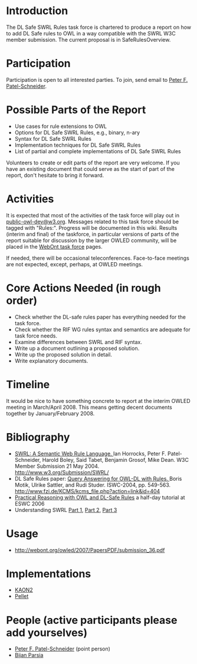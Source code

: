# Introduction #

The DL Safe SWRL Rules task force is chartered to produce a report on how to add DL Safe rules to OWL in a way compatible with the SWRL W3C member submission.  The current proposal is in SafeRulesOverview.

# Participation #

Participation is open to all interested parties.  To join, send email to [Peter F. Patel-Schneider](mailto:pfpschneider@gmail.com).

# Possible Parts of the Report #

  * Use cases for rule extensions to OWL
  * Options for DL Safe SWRL Rules, e.g., binary, n-ary
  * Syntax for DL Safe SWRL Rules
  * Implementation techniques for DL Safe SWRL Rules
  * List of partial and complete implementations of DL Safe SWRL Rules

Volunteers to create or edit parts of the report are very welcome.  If you have an existing document that could serve as the start of part of the report, don't hesitate to bring it forward.

# Activities #

It is expected that most of the activities of the task force will play out in public-owl-dev@w3.org.  Messages related to this task force should be tagged with "Rules:".   Progress will be documented in this wiki.  Results (interim and final) of the taskforce, in particular versions of parts of the report suitable for discussion by the larger OWLED community, will be placed in the [WebOnt task force](http://webont.org/owled/taskforces/) pages.

If needed, there will be occasional teleconferences.  Face-to-face meetings are not expected, except, perhaps, at OWLED meetings.

# Core Actions Needed (in rough order) #

  * Check whether the DL-safe rules paper has everything needed for the task force.
  * Check whether the RIF WG rules syntax and semantics are adequate for task force needs.
  * Examine differences between SWRL and RIF syntax.
  * Write up a document outlining a proposed solution.
  * Write up the proposed solution in detail.
  * Write explanatory documents.

# Timeline #

It would be nice to have something concrete to report at the interim OWLED meeting in March/April 2008.  This means getting decent documents together by January/February 2008.

# Bibliography #

  * [SWRL: A Semantic Web Rule Language. ](http://www.w3.org/Submission/SWRL/)  Ian Horrocks, Peter F. Patel-Schneider, Harold Boley, Said Tabet, Benjamin Grosof, Mike Dean. W3C Member Submission 21 May 2004.  http://www.w3.org/Submission/SWRL/
  * DL Safe Rules paper: [Query Answering for OWL-DL with Rules. ](http://www.fzi.de/KCMS/kcms_file.php?action=link&id=404)  Boris Motik, Ulrike Sattler, and Rudi Studer. ISWC-2004, pp. 549-563.  http://www.fzi.de/KCMS/kcms_file.php?action=link&id=404
  * [Practical Reasoning with OWL and DL-Safe Rules](http://km.aifb.uni-karlsruhe.de/ws/prowl2006/) a half-day tutorial at ESWC 2006
  * Understanding SWRL [Part 1](http://clarkparsia.com/weblog/2007/08/12/understanding-swrl-part-1/), [Part 2](http://clarkparsia.com/weblog/2007/08/27/understanding-swrl-part-2-dl-safety/), [Part 3](http://clarkparsia.com/weblog/category/semweb/rules/swrl/)

# Usage #

  * http://webont.org/owled/2007/PapersPDF/submission_36.pdf

# Implementations #

  * [KAON2](http://kaon2.semanticweb.org/)
  * [Pellet](http://pellet.owldl.com/)

# People (active participants please add yourselves) #

  * [Peter F. Patel-Schneider](mailto:pfpschneider@gmail.com) (point person)
  * [Bijan Parsia](http://www.cs.man.ac.uk/~bparsia/)